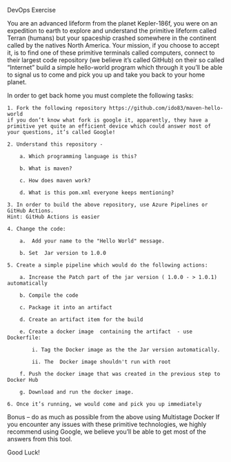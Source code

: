 DevOps Exercise

You are an advanced lifeform from the planet Kepler-186f, you were on an expedition to earth to explore and understand the primitive lifeform called Terran (humans) but your spaceship crashed somewhere in the continent called by the natives North America.
Your mission, if you choose to accept it, is to find one of these primitive terminals called computers, connect to their largest code repository (we believe it’s called GitHub) on their so called “Internet” build a simple hello-world program which through it you’ll be able to signal us to come and pick you up and take you back to your home planet.

In order to get back home you must complete the following tasks:

    1. Fork the following repository https://github.com/ido83/maven-hello-world
    if you don’t know what fork is google it, apparently, they have a primitive yet quite an efficient device which could answer most of your questions, it’s called Google!
    
    2. Understand this repository -
    
        a. Which programming language is this?
        
        b. What is maven? 
        
        c. How does maven work? 
        
        d. What is this pom.xml everyone keeps mentioning?
    
    3. In order to build the above repository, use Azure Pipelines or GitHub Actions. 
    Hint: GitHub Actions is easier
    
    4. Change the code:
    
        a.  Add your name to the "Hello World" message.
        
        b. Set  Jar version to 1.0.0
    
    5. Create a simple pipeline which would do the following actions:
    
        a. Increase the Patch part of the jar version ( 1.0.0 - > 1.0.1) automatically
        
        b. Compile the code
        
        c. Package it into an artifact
        
        d. Create an artifact item for the build
        
        e. Create a docker image  containing the artifact  - use Dockerfile:
        
            i. Tag the Docker image as the the Jar version automatically.
            
            ii. The  Docker image shouldn't run with root
            
        f. Push the docker image that was created in the previous step to Docker Hub
        
        g. Download and run the docker image.
    
    6. Once it’s running, we would come and pick you up immediately

Bonus – do as much as possible from the above using Multistage Docker 
If you encounter any issues with these primitive technologies, we highly recommend using Google, we believe you’ll be able to get most of the answers from this tool.

Good Luck!
